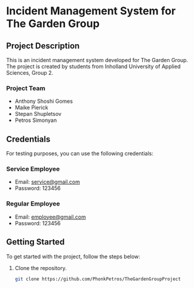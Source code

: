 # Incident Management System for The Garden Group

## Project Description

This is an incident management system developed for The Garden Group. The project is created by students from Inholland University of Applied Sciences, Group 2.

### Project Team

- Anthony Shoshi Gomes
- Maike Pierick
- Stepan Shupletsov
- Petros Simonyan

## Credentials

For testing purposes, you can use the following credentials:

### Service Employee

- Email: service@gmail.com
- Password: 123456

### Regular Employee

- Email: employee@gmail.com
- Password: 123456

## Getting Started

To get started with the project, follow the steps below:

1. Clone the repository.
   ```bash
   git clone https://github.com/PhonkPetros/TheGardenGroupProject
